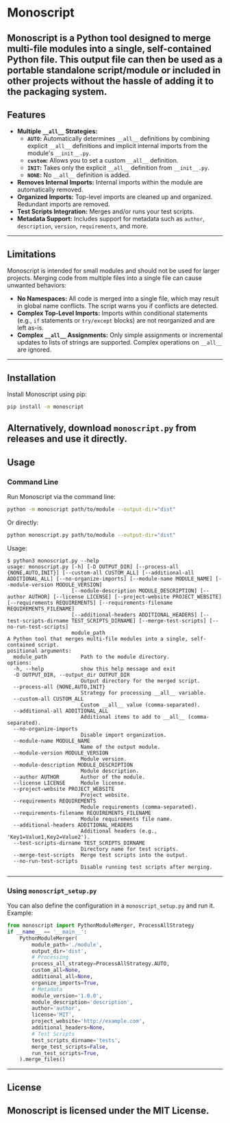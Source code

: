 # Monoscript
Monoscript is a Python tool designed to merge multi-file modules into a single, self-contained Python file. This output file can then be used as a portable standalone script/module or included in other projects without the hassle of adding it to the packaging system.
---
## Features
- **Multiple `__all__` Strategies:**
  - **`AUTO`:** Automatically determines `__all__` definitions by combining explicit `__all__` definitions and implicit internal imports from the module's `__init__.py`.
  - **`custom`:** Allows you to set a custom `__all__` definition.
  - **`INIT`:** Takes only the explicit `__all__` definition from `__init__.py`.
  - **`NONE`:** No `__all__` definition is added.
- **Removes Internal Imports:** Internal imports within the module are automatically removed.
- **Organized Imports:** Top-level imports are cleaned up and organized. Redundant imports are removed.
- **Test Scripts Integration:**  Merges and/or runs your test scripts.
- **Metadata Support:** Includes support for metadata such as `author`, `description`, `version`, `requirements`, and more.
---
## Limitations
Monoscript is intended for small modules and should not be used for larger projects. Merging code from multiple files into a single file can cause unwanted behaviors:
- **No Namespaces:** All code is merged into a single file, which may result in global name conflicts. The script warns you if conflicts are detected.
- **Complex Top-Level Imports:** Imports within conditional statements (e.g., `if` statements or `try/except` blocks) are not reorganized and are left as-is.
- **Complex `__all__` Assignments:** Only simple assignments or incremental updates to lists of strings are supported. Complex operations on `__all__` are ignored.
---
## Installation
Install Monoscript using pip:
```bash
pip install -m monoscript
```
Alternatively, download `monoscript.py` from releases and use it directly.
---
## Usage
### Command Line
Run Monoscript via the command line:
```bash
python -m monoscript path/to/module --output-dir="dist"
```
Or directly:
```bash
python monoscript.py path/to/module --output-dir="dist"
```
Usage:
```
$ python3 monoscript.py --help
usage: monoscript.py [-h] [-D OUTPUT_DIR] [--process-all {NONE,AUTO,INIT}] [--custom-all CUSTOM_ALL] [--additional-all ADDITIONAL_ALL] [--no-organize-imports] [--module-name MODULE_NAME] [--module-version MODULE_VERSION]
                     [--module-description MODULE_DESCRIPTION] [--author AUTHOR] [--license LICENSE] [--project-website PROJECT_WEBSITE] [--requirements REQUIREMENTS] [--requirements-filename REQUIREMENTS_FILENAME]
                     [--additional-headers ADDITIONAL_HEADERS] [--test-scripts-dirname TEST_SCRIPTS_DIRNAME] [--merge-test-scripts] [--no-run-test-scripts]
                     module_path
A Python tool that merges multi-file modules into a single, self-contained script.
positional arguments:
  module_path           Path to the module directory.
options:
  -h, --help            show this help message and exit
  -D OUTPUT_DIR, --output_dir OUTPUT_DIR
                        Output directory for the merged script.
  --process-all {NONE,AUTO,INIT}
                        Strategy for processing __all__ variable.
  --custom-all CUSTOM_ALL
                        Custom __all__ value (comma-separated).
  --additional-all ADDITIONAL_ALL
                        Additional items to add to __all__ (comma-separated).
  --no-organize-imports
                        Disable import organization.
  --module-name MODULE_NAME
                        Name of the output module.
  --module-version MODULE_VERSION
                        Module version.
  --module-description MODULE_DESCRIPTION
                        Module description.
  --author AUTHOR       Author of the module.
  --license LICENSE     Module license.
  --project-website PROJECT_WEBSITE
                        Project website.
  --requirements REQUIREMENTS
                        Module requirements (comma-separated).
  --requirements-filename REQUIREMENTS_FILENAME
                        Module requirements file name.
  --additional-headers ADDITIONAL_HEADERS
                        Additional headers (e.g., 'Key1=Value1,Key2=Value2').
  --test-scripts-dirname TEST_SCRIPTS_DIRNAME
                        Directory name for test scripts.
  --merge-test-scripts  Merge test scripts into the output.
  --no-run-test-scripts
                        Disable running test scripts after merging.
```
---
### Using `monoscript_setup.py`
You can also define the configuration in a `monoscript_setup.py` and run it. Example:
```python
from monoscript import PythonModuleMerger, ProcessAllStrategy
if __name__ == '__main__':
    PythonModuleMerger(
        module_path='./module',
        output_dir='dist',
        # Processing
        process_all_strategy=ProcessAllStrategy.AUTO,
        custom_all=None,
        additional_all=None,
        organize_imports=True,
        # Metadata
        module_version='1.0.0',
        module_description='description',
        author='author',
        license='MIT',
        project_website='http://example.com',
        additional_headers=None,
        # Test Scripts
        test_scripts_dirname='tests',
        merge_test_scripts=False,
        run_test_scripts=True,
    ).merge_files()
```
---
## License
Monoscript is licensed under the MIT License.
---
